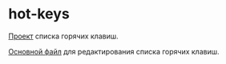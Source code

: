 # hot-keys

[Проект](https://ezhov-da.github.io/hotkeys/) списка горячих клавиш.

[Основной файл](hot-keys.json) для редактирования списка горячих клавиш.
